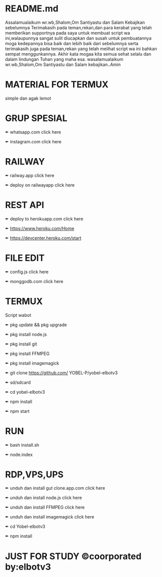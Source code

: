 # README.md

Assalamualaikum wr.wb,Shalom,Om Santiyastu dan Salam Kebajikan
sebelumnya Terimakasih pada teman,rekan,dan para
kerabat yang telah memberikan supportnya pada saya
untuk membuat script wa ini,walaupunnya sangat sulit
diucapkan dan susah untuk pembuatannya moga kedepannya bisa
baik dan lebih baik dari sebelumnya serta terimakasih juga pada
teman,rekan yang telah melihat script wa ini bahkan sempat
menggunkannya. Akhir kata mogaa kita semua sehat selalu dan dalam
lindungan Tuhan yang maha esa.
wasalamualaikum wr.wb,Shalom,Om Santiyastu dan Salam kebajikan..Amin

# MATERIAL FOR TERMUX
  simple dan agak lemot

# GRUP SPESIAL

  ✒ whatsapp.com
     click here

  ✒ instagram.com
     click here

# RAILWAY

  ✒ railway.app
     click here

  ✒ deploy on railwayapp
     click here

# REST API

  ✒ deploy to herokuapp.com
     click here

  ✒ https://www.heroku.com/Home

  ✒ https://devcenter.heroku.com/start

# FILE EDIT

  ✒ config.js
     click here

  ✒ monggodb.com
     click here

# TERMUX

  Script wabot

  ✒ pkg update && pkg upgrade

  ✒ pkg install node.js

  ✒ pkg install git

  ✒ pkg install FFMPEG

  ✒ pkg install imagemagick

  ✒ git clone https://github.com/
     YOBEL-P/yobel-elbotv3

  ✒ sd/sdcard

  ✒ cd yobel-elbotv3

  ✒ npm install

  ✒ npm start

# RUN

  ✒ bash install.sh

  ✒ node.index

# RDP,VPS,UPS

  ✒ unduh dan install gut clone.app.com
     click here

  ✒ unduh dan install node.js
     click here

  ✒ unduh dan install FFMPEG
     click here

  ✒ unduh dan install imagemagick
     click here

  ✒ cd Yobel-elbotv3

  ✒ npm install

# JUST FOR STUDY ©coorporated by:elbotv3
